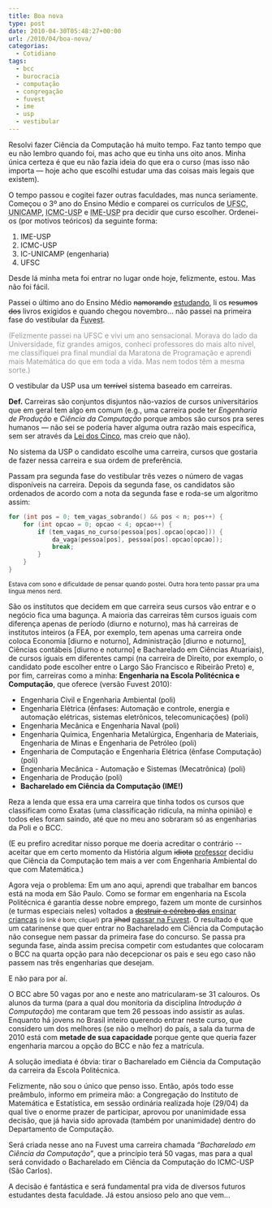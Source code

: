 ```yaml
---
title: Boa nova
type: post
date: 2010-04-30T05:48:27+00:00
url: /2010/04/boa-nova/
categorias:
  - Cotidiano
tags:
  - bcc
  - burocracia
  - computação
  - congregação
  - fuvest
  - ime
  - usp
  - vestibular
---
```


Resolvi fazer Ciência da Computação há muito tempo. Faz tanto tempo que eu não lembro quando foi, mas acho que eu tinha uns oito anos. Minha única certeza é que eu não fazia ideia do que era o curso (mas isso não importa — hoje acho que escolhi estudar uma das coisas mais legais que existem).

O tempo passou e cogitei fazer outras faculdades, mas nunca seriamente. Começou o 3º ano do Ensino Médio e comparei os currículos de <acronym title="Universidade Federal de Santa Catarina">UFSC</acronym>, <acronym title="Universidade Estadual de Campinas">UNICAMP</acronym>, <acronym title="Instituto de Ciências Matemáticas e Computação da Universidade de São Paulo">ICMC-USP</acronym> e <acronym title="Instituto de Matemática e Estatística da Universidade de São Paulo">IME-USP</acronym> pra decidir que curso escolher. Ordenei-os (por motivos teóricos) da seguinte forma:

1. IME-USP
2. ICMC-USP
3. IC-UNICAMP (engenharia)
4. UFSC

Desde lá minha meta foi entrar no lugar onde hoje, felizmente, estou. Mas não foi fácil.

Passei o último ano do Ensino Médio <del>namorando</del> <ins>estudando</ins>, li os <del>resumos dos</del> livros exigidos e quando chegou novembro… não passei na primeira fase do vestibular da <acronym title="Fundação Universitária para o Vestibular">Fuvest</acronym>.

<span style="color:#999;">(Felizmente passei na UFSC e vivi um ano sensacional. Morava do lado da Universidade, fiz grandes amigos, conheci professores do mais alto nível, me classifiquei pra final mundial da Maratona de Programação e aprendi mais Matemática do que em toda a vida. Mas nem todos têm a mesma sorte.)</span>

O vestibular da USP usa um <del>terrível</del> sistema baseado em carreiras.

**Def.** Carreiras são conjuntos disjuntos não-vazios de cursos universitários que em geral tem algo em comum (e.g., uma carreira pode ter _Engenharia de Produção_ e _Ciência da Computação_ porque ambos são cursos pra seres humanos — não sei se poderia haver alguma outra razão mais específica, sem ser através da [Lei dos Cinco][1], mas creio que não).

No sistema da USP o candidato escolhe uma carreira, cursos que gostaria de fazer nessa carreira e sua ordem de preferência.

Passam pra segunda fase do vestibular três vezes o número de vagas disponíveis na carreira. Depois da segunda fase, os candidatos são ordenados de acordo com a nota da segunda fase e roda-se um algoritmo assim:

```cpp
for (int pos = 0; tem_vagas_sobrando() && pos < n; pos++) {
    for (int opcao = 0; opcao < 4; opcao++) {
        if (tem_vagas_no_curso(pessoa[pos].opcao[opcao])) {
            da_vaga(pessoa[pos], pessoa[pos].opcao[opcao]);
            break;
        }
    }
}
```

<small>Estava com sono e dificuldade de pensar quando postei. Outra hora tento passar pra uma língua menos nerd.</small>

São os institutos que decidem em que carreira seus cursos vão entrar e o negócio fica uma bagunça. A maioria das carreiras têm cursos iguais com diferença apenas de período (diurno e noturno), mas há carreiras de institutos inteiros (a FEA, por exemplo, tem apenas uma carreira onde coloca Economia [diurno e noturno], Administração [diurno e noturno], Ciências contábeis [diurno e noturno] e Bacharelado em Ciências Atuariais), de cursos iguais em diferentes campi (na carreira de Direito, por exemplo, o candidato pode escolher entre o Largo São Francisco e Ribeirão Preto) e, por fim, carreiras como a minha: **Engenharia na Escola Politécnica e Computação**, que oferece (versão Fuvest 2010):

- Engenharia Civil e Engenharia Ambiental (poli)
- Engenharia Elétrica (ênfases: Automação e controle, energia e automação elétricas, sistemas eletrônicos, telecomunicações) (poli)
- Engenharia Mecânica e Engenharia Naval (poli)
- Engenharia Química, Engenharia Metalúrgica, Engenharia de Materiais, Engenharia de Minas e Engenharia de Petróleo (poli)
- Engenharia de Computação e Engenharia Elétrica (ênfase Computação) (poli)
- Engenharia Mecânica - Automação e Sistemas (Mecatrônica) (poli)
- Engenharia de Produção (poli)
- **Bacharelado em Ciência da Computação (IME!)**

Reza a lenda que essa era uma carreira que tinha todos os cursos que classificam como Exatas (uma classificação ridícula, na minha opinião) e todos eles foram saindo, até que no meu ano sobraram só as engenharias da Poli e o BCC.

(E eu prefiro acreditar nisso porque me doeria acreditar o contrário -- aceitar que em certo momento da História algum <del>idiota</del> <ins>professor</ins> decidiu que Ciência da Computação tem mais a ver com Engenharia Ambiental do que com Matemática.)

Agora veja o problema: Em um ano aqui, aprendi que trabalhar em bancos está na moda em São Paulo. Como se formar em engenharia na Escola Politécnica é garantia desse nobre emprego, fazem um monte de cursinhos (e turmas especiais neles) voltados a [<del>destruir o cérebro das</del> <ins>ensinar</ins> crianças][2] <small>(o link é bom; clique!)</small> pra <del>jihad</del> <ins>passar na Fuvest</ins>. O resultado é que um catarinense que quer entrar no Bacharelado em Ciência da Computação não consegue nem passar da primeira fase do concurso. Se passa pra segunda fase, ainda assim precisa competir com estudantes que colocaram o BCC na quarta opção para não decepcionar os pais e seu ego caso não passem nas três engenharias que desejam.

E não para por aí.

O BCC abre 50 vagas por ano e neste ano matricularam-se 31 calouros. Os alunos da turma (para a qual dou monitoria da disciplina _Introdução à Computação_) me contaram que tem 26 pessoas indo assistir as aulas. Enquanto há jovens no Brasil inteiro querendo entrar neste curso, que considero um dos melhores (se não o melhor) do país, a sala da turma de 2010 está com **metade de sua capacidade** porque gente que queria fazer engenharia marcou a opção do BCC e não fez a matrícula.

A solução imediata é óbvia: tirar o Bacharelado em Ciência da Computação da carreira da Escola Politécnica.

Felizmente, não sou o único que penso isso. Então, após todo esse preâmbulo, informo em primeira mão: a Congregação do Instituto de Matemática e Estatística, em sessão ordinária realizada hoje (29/04) da qual tive o enorme prazer de participar, aprovou por unanimidade essa decisão, que já havia sido aprovada (também por unanimidade) dentro do Departamento de Computação.

Será criada nesse ano na Fuvest uma carreira chamada _“Bacharelado em Ciência da Computação”_, que a princípio terá 50 vagas, mas para a qual será convidado o Bacharelado em Ciência da Computação do ICMC-USP (São Carlos).

A decisão é fantástica e será fundamental pra vida de diversos futuros estudantes desta faculdade. Já estou ansioso pelo ano que vem...

[1]: http://principiadiscordia.com/book/23.php
[2]: http://www.youtube.com/watch?v=M_bvT-DGcWw
